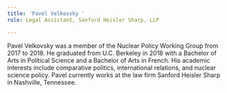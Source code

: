 ```yaml
---
title: 'Pavel Velkovsky '
role: Legal Assistant, Sanford Heisler Sharp, LLP

---
```

Pavel Velkovsky was a member of the Nuclear Policy Working Group from 2017 to 2018. He graduated from U.C. Berkeley in 2018 with a Bachelor of Arts in Political Science and a Bachelor of Arts in French. His academic interests include comparative politics, international relations, and nuclear science policy. Pavel currently works at the law firm Sanford Heisler Sharp in Nashville, Tennessee.